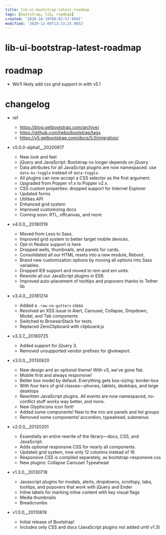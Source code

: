 ```yaml
---
title: lib-ui-bootstrap-latest-roadmap
tags: [bootstrap, lib, roadmap]
created: '2020-10-19T09:02:57.994Z'
modified: '2020-12-08T13:33:25.985Z'
---
```


# lib-ui-bootstrap-latest-roadmap

# roadmap

- We’ll likely add css grid support in with v5.1
# changelog
- ref
  - https://blog.getbootstrap.com/archive/
  - https://github.com/twbs/bootstrap/tags
  - https://v5.getbootstrap.com/docs/5.0/migration/

- v5.0.0-alpha1__20200617
  - New look and feel
  - jQuery and JavaScript: Bootstrap no longer depends on jQuery
  - Data attributes for all JavaScript plugins are now namespaced: use `data-bs-toggle` instead of `data-toggle`.
  - All plugins can now accept a CSS selector as the first argument. 
  - Upgraded from Popper v1.x to Popper v2.x.
  - CSS custom properties: dropped support for Internet Explorer
  - Updated forms
  - Utilities API
  - Enhanced grid system
  - Improved customizing docs
  - Coming soon: RTL, offcanvas, and more

- v4.0.0__20180119
  - Moved from Less to Sass.
  - Improved grid system to better target mobile devices.
  - Opt-in flexbox support is here
  - Dropped wells, thumbnails, and panels for cards. 
  - Consolidated all our HTML resets into a new module, Reboot. 
  - Brand new customization options by moving all options into Sass variables.
  - Dropped IE8 support and moved to rem and em units. 
  - Rewrote all our JavaScript plugins in ES6.
  - Improved auto-placement of tooltips and popovers thanks to Tether lib

- v3.4.0__20181214
  - Added a `.row-no-gutters` class
  - Resolved an XSS issue in Alert, Carousel, Collapse, Dropdown, Modal, and Tab components
  - Switched to BrowserStack for tests.
  - Replaced ZeroClipboard with clipboard.js
- v3.3.7__20160725
  - Added support for jQuery 3.
  - Removed unsupported vendor prefixes for @viewport.
- v3.0.0__20130820
  - New design and an optional theme! With v3, we've gone flat.
  - Mobile first and always responsive! 
  - Better box model by default. Everything gets box-sizing: border-box
  - With four tiers of grid classes—phones, tablets, desktops, and large desktops
  - Rewritten JavaScript plugins. All events are now namespaced, no-conflict stuff works way better, and more.
  - New Glyphicons icon font! 
  - Added some components! New to the mix are panels and list groups
  - Removed some components! accordion, typeahead, submenus

- v2.0.0__20120201
  - Essentially an entire rewrite of the library—docs, CSS, and JavaScript. 
  - Adds optional responsive CSS for nearly all components.
  - Updated grid system, now only 12 columns instead of 16
  - Responsive CSS is compiled separately, as bootstrap-responsive.css
  - New plugins: Collapse Carousel Typeahead

- v1.3.0__20130718
  - Javascript plugins for modals, alerts, dropdowns, scrollspy, tabs, tooltips, and popovers that work with jQuery and Ender
  - Inline labels for marking inline content with key visual flags
  - Media thumbnails
  - Breadcrumbs
- v1.0.0__20110819
  - Initial release of Bootstrap! 
  - Includes only CSS and docs (JavaScript plugins not added until v1.3)
